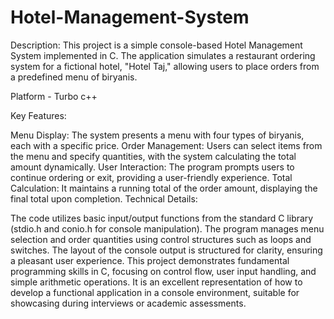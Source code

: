 # Hotel-Management-System

Description:
This project is a simple console-based Hotel Management System implemented in C. The application simulates a restaurant ordering system for a fictional hotel, "Hotel Taj," allowing users to place orders from a predefined menu of biryanis.

Platform - Turbo c++

Key Features:

Menu Display: The system presents a menu with four types of biryanis, each with a specific price.
Order Management: Users can select items from the menu and specify quantities, with the system calculating the total amount dynamically.
User Interaction: The program prompts users to continue ordering or exit, providing a user-friendly experience.
Total Calculation: It maintains a running total of the order amount, displaying the final total upon completion.
Technical Details:

The code utilizes basic input/output functions from the standard C library (stdio.h and conio.h for console manipulation).
The program manages menu selection and order quantities using control structures such as loops and switches.
The layout of the console output is structured for clarity, ensuring a pleasant user experience.
This project demonstrates fundamental programming skills in C, focusing on control flow, user input handling, and simple arithmetic operations. It is an excellent representation of how to develop a functional application in a console environment, suitable for showcasing during interviews or academic assessments.



